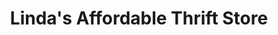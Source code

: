 ---
title: "Linda's Affordable Thrift Store"
url: /florence/lindas-affordable-thrift-store/
shop: charity
---